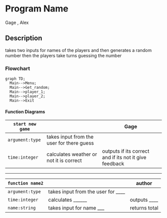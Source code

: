 # Program Name
Gage , Alex

## <Number Guessing Game> Description
takes two inputs for names of the players and then generates a random number then the players take turns guessing the number 

### <Number guessing game> Flowchart
```mermaid
graph TD;
  Main-->Menu;
  Main-->Get_random;
  Main-->player_1;
  Main-->player_2;
  Main-->Exit
```

#### Function Diagrams

| `start new game`    |               |  Gage     |
| ------------------ | ------------- | ------------ |
| `argument:type`    | takes input from the user for there guess  |              |
| `time:integer`     | calculates weather or not it is correct  | outputs if its correct and if its not it give feedback             |

***
| `function name2`    |               |     author   |
| ------------------ | ------------- | ------------ |
| `argument:type`    | takes input from the user for ____  |              |
| `time:integer`     | calculates ______  | outputs ____             |
| `name:string`      | takes input for name ___ | returns total |
